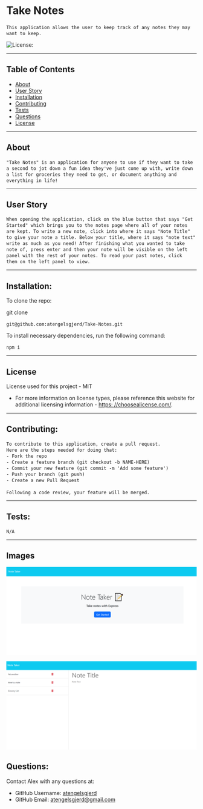 # Take Notes
  
    This application allows the user to keep track of any notes they may want to keep.
  
  ![License:](https://img.shields.io/badge/License-MIT-yellow.svg)
    
  ---
  ## Table of Contents
  * [About](#about)
  * [User Story](#user-story)
  * [Installation](#installation)
  * [Contributing](#contributing)
  * [Tests](#tests)
  * [Questions](#questions)
  * [License](#license)
  
  ---
  ## About
  
    "Take Notes" is an application for anyone to use if they want to take a second to jot down a fun idea they've just come up with, write down a list for groceries they need to get, or document anything and everything in life!
  
  ---
  
  ## User Story
  ```
  When opening the application, click on the blue button that says "Get Started" which brings you to the notes page where all of your notes are kept. To write a new note, click into where it says "Note Title" to give your note a title. Below your title, where it says "note text" write as much as you need! After finishing what you wanted to take note of, press enter and then your note will be visible on the left panel with the rest of your notes. To read your past notes, click  them on the left panel to view.
  ``` 
  
  ---
  
  ## Installation:
    
    
  To clone the repo:
    
  git clone 
  ```
  git@github.com:atengelsgjerd/Take-Notes.git
  ```

  To install necessary dependencies, run the following command:
  ```
  npm i
  ```
  
  ---
  
   ## License
  License used for this project - MIT
  * For more information on license types, please reference this website
  for additional licensing information - [https: //choosealicense.com/](https://choosealicense.com/).
  
  ---
  
  ## Contributing:


    
    To contribute to this application, create a pull request.
    Here are the steps needed for doing that:
    - Fork the repo
    - Create a feature branch (git checkout -b NAME-HERE)
    - Commit your new feature (git commit -m 'Add some feature')
    - Push your branch (git push)
    - Create a new Pull Request
  
    Following a code review, your feature will be merged.
  
  
  ---
  
  ## Tests:
    N/A
  
  ---
  ## Images

  ![](./images/Screenshot%20(80).png)

  ![](./images/Screenshot%20(81).png)
  ## Questions:
  Contact Alex with any questions at:
  * GitHub Username: [atengelsgjerd](https://github.com/atengelsgjerd)
  * GitHub Email: atengelsgjerd@gmail.com